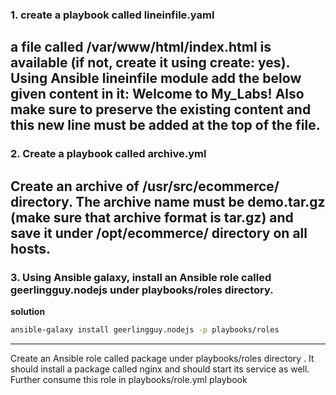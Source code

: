 ### 1. create a playbook called lineinfile.yaml
a file called /var/www/html/index.html is available (if not, create it using **create: yes**). Using Ansible lineinfile module add the below given content in it:
Welcome to My_Labs!
Also make sure to preserve the existing content and this new line must be added at the top of the file.
---
### 2. Create a playbook called archive.yml
Create an archive of /usr/src/ecommerce/ directory. The archive name must be demo.tar.gz (make sure that archive format is tar.gz) and save it under /opt/ecommerce/ directory on all hosts.
---
### 3. Using Ansible galaxy, install an Ansible role called geerlingguy.nodejs under playbooks/roles directory.
**solution**
```bash
ansible-galaxy install geerlingguy.nodejs -p playbooks/roles
```
---
Create an Ansible role called package under playbooks/roles directory . It should install a package called nginx and should start its service as well.
Further consume this role in playbooks/role.yml playbook